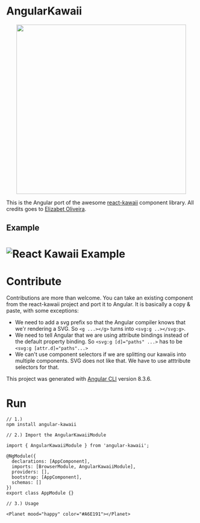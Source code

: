 # AngularKawaii

<div align="center" markdown="1">
  <img src="https://raw.githubusercontent.com/miukimiu/react-kawaii/master/docs/images/react-kawaii-logo%402x.png" width="450">
</div>

This is the Angular port of the awesome [react-kawaii](https://github.com/miukimiu/react-kawaii) component library.
All credits goes to [Elizabet Oliveira](https://github.com/miukimiu).


## Example

# ![React Kawaii Example](https://github.com/miukimiu/react-kawaii/blob/master/docs/images/react-kawaii-example.gif?raw=true)

# Contribute

Contributions are more than welcome. You can take an existing component from the react-kawaii project and port it to Angular. 
It is basically a copy & paste, with some exceptions:
* We need to add a svg prefix so that the Angular compiler knows that we'r rendering a SVG. So `<g ...></g>` turns into `<svg:g ..></svg:g>`.
* We need to tell Angular that we are using attribute bindings instead of the default property binding. So `<svg:g [d]="paths" ...>` 
  has to be `<svg:g [attr.d]="paths"...>`
* We can't use component selectors if we are splitting our kawaiis into multiple components. SVG does not like that.
  We have to use atttribute selectors for that.

This project was generated with [Angular CLI](https://github.com/angular/angular-cli) version 8.3.6.

# Run

```
// 1.)
npm install angular-kawaii

// 2.) Import the AngularKawaiiModule

import { AngularKawaiiModule } from 'angular-kawaii';

@NgModule({
  declarations: [AppComponent],
  imports: [BrowserModule, AngularKawaiiModule],
  providers: [],
  bootstrap: [AppComponent],
  schemas: []
})
export class AppModule {}

// 3.) Usage

<Planet mood="happy" color="#A6E191"></Planet>

```

